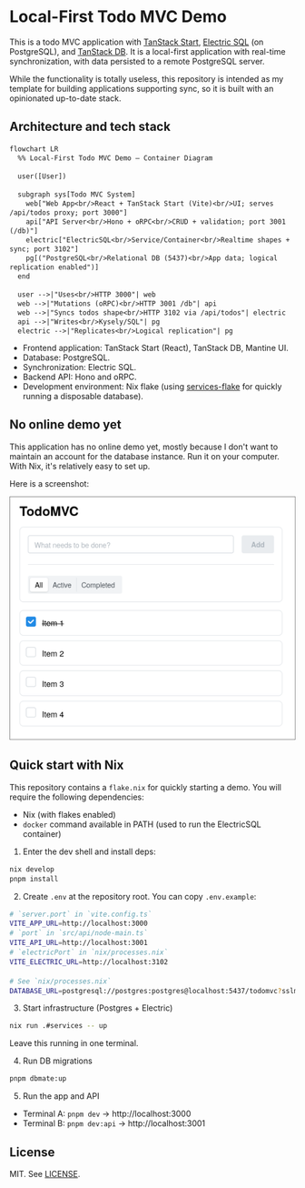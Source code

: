 # Local-First Todo MVC Demo

This is a todo MVC application with [TanStack
Start](https://tanstack.com/start/latest), [Electric
SQL](https://electric-sql.com/) (on PostgreSQL), and [TanStack
DB](https://tanstack.com/db/latest). It is a local-first application with
real-time synchronization, with data persisted to a remote PostgreSQL server.

While the functionality is totally useless, this repository is intended as my
template for building applications supporting sync, so it is built with an
opinionated up-to-date stack.

## Architecture and tech stack

```mermaid
flowchart LR
  %% Local-First Todo MVC Demo — Container Diagram

  user([User])

  subgraph sys[Todo MVC System]
    web["Web App<br/>React + TanStack Start (Vite)<br/>UI; serves /api/todos proxy; port 3000"]
    api["API Server<br/>Hono + oRPC<br/>CRUD + validation; port 3001 (/db)"]
    electric["ElectricSQL<br/>Service/Container<br/>Realtime shapes + sync; port 3102"]
    pg[("PostgreSQL<br/>Relational DB (5437)<br/>App data; logical replication enabled")]
  end

  user -->|"Uses<br/>HTTP 3000"| web
  web -->|"Mutations (oRPC)<br/>HTTP 3001 /db"| api
  web -->|"Syncs todos shape<br/>HTTP 3102 via /api/todos"| electric
  api -->|"Writes<br/>Kysely/SQL"| pg
  electric -->|"Replicates<br/>Logical replication"| pg
```

- Frontend application: TanStack Start (React), TanStack DB, Mantine UI.
- Database: PostgreSQL.
- Synchronization: Electric SQL.
- Backend API: Hono and oRPC.
- Development environment: Nix flake (using
  [services-flake](https://github.com/juspay/services-flake/) for quickly
  running a disposable database).

## No online demo yet

This application has no online demo yet, mostly because I don't want to maintain
an account for the database instance. Run it on your computer. With Nix, it's
relatively easy to set up.

Here is a screenshot:

![App screenshot](./docs/screenshot.png)

## Quick start with Nix

This repository contains a `flake.nix` for quickly starting a demo.
You will require the following dependencies:

- Nix (with flakes enabled)
- `docker` command available in PATH (used to run the ElectricSQL container)

1. Enter the dev shell and install deps:

```bash
nix develop
pnpm install
```

2. Create `.env` at the repository root. You can copy `.env.example`:

```bash
# `server.port` in `vite.config.ts`
VITE_APP_URL=http://localhost:3000
# `port` in `src/api/node-main.ts`
VITE_API_URL=http://localhost:3001
# `electricPort` in `nix/processes.nix`
VITE_ELECTRIC_URL=http://localhost:3102

# See `nix/processes.nix`
DATABASE_URL=postgresql://postgres:postgres@localhost:5437/todomvc?sslmode=disable
```

3. Start infrastructure (Postgres + Electric)

```bash
nix run .#services -- up
```

Leave this running in one terminal.

4. Run DB migrations

```bash
pnpm dbmate:up
```

5. Run the app and API

- Terminal A: `pnpm dev` → http://localhost:3000
- Terminal B: `pnpm dev:api` → http://localhost:3001

## License

MIT. See [LICENSE](./LICENSE).
